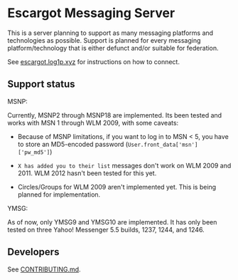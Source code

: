 # Escargot Messaging Server

This is a server planning to support as many messaging platforms and technologies as possible. Support is planned for every messaging platform/technology that is either defunct and/or suitable for federation.

See [escargot.log1p.xyz](https://escargot.log1p.xyz) for instructions on how to connect.


## Support status

MSNP:

Currently, MSNP2 through MSNP18 are implemented. Its been tested and works with MSN 1 through WLM 2009, with some caveats:

- Because of MSNP limitations, if you want to log in to MSN < 5, you have to store an MD5-encoded password (`User.front_data['msn']['pw_md5']`)

- `X has added you to their list` messages don't work on WLM 2009 and 2011. WLM 2012 hasn't been tested for this yet.

- Circles/Groups for WLM 2009 aren't implemented yet. This is being planned for implementation.

YMSG:

As of now, only YMSG9 and YMSG10 are implemented. It has only been tested on three Yahoo! Messenger 5.5 builds, 1237, 1244, and 1246.

## Developers

See [CONTRIBUTING.md](/CONTRIBUTING.md).

